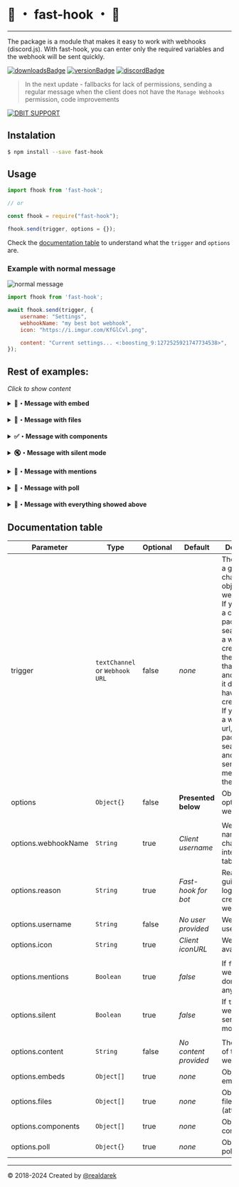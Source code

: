 

# 💨 ・ fast-hook ・ 💨

---
The package is a module that makes it easy to work with webhooks (discord.js). With fast-hook, you can enter only the required variables and the webhook will be sent quickly.

[![downloadsBadge](https://img.shields.io/npm/dt/fast-hook?style=for-the-badge)](https://npmjs.com/fast-hook)
[![versionBadge](https://img.shields.io/npm/v/fast-hook?style=for-the-badge)](https://npmjs.com/fast-hook)
[![discordBadge](https://img.shields.io/discord/896887381997813810?style=for-the-badge&color=7289da)](https://discord.gg/JCaTDJRz7P)

> In the next update - fallbacks for lack of permissions, sending a regular message when the client does not have the `Manage Webhooks` permission, code improvements

[![DBIT SUPPORT](https://discordapp.com/api/guilds/896887381997813810/embed.png?style=banner2)](https://discord.gg/JCaTDJRz7P)

## Instalation

```bash
$ npm install --save fast-hook
```

## Usage

```js
import fhook from 'fast-hook';

// or

const fhook = require("fast-hook");

fhook.send(trigger, options = {});
```

Check the [documentation table](#documentation) to understand what the `trigger` and `options` are.

### Example with normal message


<img src="https://i.imgur.com/teMcWVs.png" alt="normal message">

```js
import fhook from 'fast-hook';

await fhook.send(trigger, {
    username: "Settings",
    webhookName: "my best bot webhook",
    icon: "https://i.imgur.com/KfGlCvl.png",

    content: "Current settings... <:boosting_9:1272525921747734538>",
});
```

## Rest of examples:

_Click to show content_


<details>
  <summary><b>📌・Message with embed</b></summary>

![](https://i.imgur.com/BfJs3oR.png)

<details>
    <summary><b>Using discord.js embed builder</b></summary>

```js
import Discord from 'discord.js';

const verificationEmbed = new Discord.EmbedBuilder()
    .setTitle("Verification code")
    .setDescription("Please type this code to this <#1296927000836968571> channel!")
    .setImage(`https://i.imgur.com/SByNj7t.png`)
    .setColor("#6f7174")
    .setTimestamp(Date.now())


await fhook.send(trigger, {
    username: "Verification",
    webhookName: "my best bot webhook",
    icon: "https://i.imgur.com/ROVjINf.png",

    content: "Please, verify yourself",
    embeds: [verificationEmbed]
})
```
</details>

**Recommended:**
```js
await fhook.send(triggee, {
    username: "Verification",
    webhookName: "my best bot webhook",
    icon: "https://i.imgur.com/ROVjINf.png",

    content: "Please, verify yourself",
    embeds: [
        {
            title: "Verification code",
            description: "Please type this code to this <#1296927000836968571> channel!",
            image: {
                url: "https://i.imgur.com/SByNj7t.png",
            },
            color: 0x6f7174,
            timestamp: new Date().toISOString()
        }
    ]
})
```
</details>

<br>

<details>
  <summary><b>🔗・Message with files</b></summary>

![](https://i.imgur.com/WRAgRmn.png)

<details>
    <summary><b>Using discord.js attachment builder</b></summary>

```js
import Discord from 'discord.js';

const imageFile = new Discord.AttachmentBuilder()
    .setFile("https://i.imgur.com/SByNj7t.png")
    .setName("Image.png")
    .setDescription("Simple image")


await fhook.send(trigger, {
    username: "Files bot",
    webhookName: "my best bot webhook",
    icon: "https://i.imgur.com/GG84X9q.png",

    content: "Check this file!",
    files: [imageFile]
})
```
</details>

**Recommended:**
```js
await fhook.send(trigger, {
    username: "Files bot",
    webhookName: "my best bot webhook",
    icon: "https://i.imgur.com/GG84X9q.png",

    content: "Check this file!",
    files: [{
        attachment: "https://i.imgur.com/LAfRcD1.png",
        name: "Image.png",
        description: "Simple image"
    }]
})
```
</details>

<br>

<details>
  <summary><b>✅・Message with components</b></summary>

![](https://i.imgur.com/CdCB4GQ.png)

<details>
    <summary><b>Using discord.js components builder</b></summary>

```js
import Discord from 'discord.js';

const Button = new Discord.ButtonBuilder()
    .setLabel("Button")
    .setCustomId("CustomButton")
    .setStyle(Discord.ButtonStyle.Secondary)

const ButtonRow = new Discord.ActionRowBuilder()
    .addComponents([
        Button
    ])

await fhook.send(trigger, {
    username: "Simple button",
    webhookName: "my best bot webhook",
    icon: "https://i.imgur.com/ZjzaujP.png",

    content: "Hmmmm if you boring, click button",
    components: [
        ButtonRow
    ]
})
```
</details>

**Recommended:**
```js
import Discord from 'discord.js';

await fhook.send(trigger, {
    username: "Simple button",
    webhookName: "my best bot webhook",
    icon: "https://i.imgur.com/ZjzaujP.png",

    content: "Hmmmm if you boring, click button",
    components: [{
        type: Discord.ComponentType.ActionRow,
        components: [{
            type: Discord.ComponentType.Button,
            label: 'Button',
            custom_id: 'CustomButton',
            style: Discord.ButtonStyle.Secondary
        }]
    }]
})
```
</details>

<br>

<details>
  <summary><b>🔇・Message with silent mode</b></summary>

![](https://i.imgur.com/axHgqlL.png)

```js
await fhook.send(trigger, {
    username: "Who are there?",
    webhookName: "my best bot webhook",
    icon: "https://i.imgur.com/WN2Exdv.png",

    content: "Shhhhhhhh this is silent message",
    silent: true,
})
```
</details>

<br>

<details>
  <summary><b>📧・Message with mentions</b></summary>

<details>
  <summary><b>Enabled mentions</b></summary>

![](https://i.imgur.com/B1cAW1C.png)

```js
await fhook.send(trigger, {
    username: "Activity bot",
    webhookName: "my best bot webhook",
    icon: "https://i.imgur.com/SX1s9RZ.png",

    content: "<@586132986756333568> Are you here?",
    mentions: true,
})
```
</details>

<details>
  <summary><b>Disabled mentions</b></summary>

![](https://i.imgur.com/tFcyNZw.png)

```js
await fhook.send(trigger, {
    username: "Activity bot",
    webhookName: "my best bot webhook",
    icon: "https://i.imgur.com/SX1s9RZ.png",

    content: "<@586132986756333568> Are you here?",
    mentions: false,
})
```
</details>

</details>

<br>

<details>
  <summary><b>📝・Message with poll</b></summary>

![](https://i.imgur.com/7vf9dVP.png)

```js
import Discord from 'discord.js';

await fhook.send(trigger, {
    username: "Polls man",
    webhookName: "my best bot webhook",
    icon: "https://i.imgur.com/4aoh5Dn.png",

    poll: {
        allowMultiple: true,
        question: {
            text: "What would you want to choose?"
        },
        layoutType: Discord.PollLayoutType.Default,
        answers: [
            {
                emoji: "❌",
                text: "First answer"
            },
            {
                emoji: "❤️",
                text: "Second answer"
            }
        ],
        duration: 30
    }
})
```
</details>

<br>

<details>
  <summary><b>🤙・Message with everything showed above</b></summary>

![](https://i.imgur.com/JelpOlt.png)

_Contains everything except surveys because a survey can be sent without any other components_

```js
import Discord from 'discord.js';

await fhook.send(trigger, {
    username: "All utility",
    webhookName: "my best bot webhook",
    icon: "https://i.imgur.com/shCopCz.png",

    content: "Look at this <@586132986756333568>",
    silent: true,
    mentions: true,
    embeds: [
        {
            title: "Verification code",
            description: "Please type this code to this <#1296927000836968571> channel!",
            image: {
                url: "https://i.imgur.com/SByNj7t.png",
            },
            color: 0x6f7174,
            timestamp: new Date().toISOString()
        }
    ],
    files: [{
        attachment: "https://i.imgur.com/LAfRcD1.png",
        name: "Image.png",
        description: "Simple image"
    }],
    components: [{
        type: Discord.ComponentType.ActionRow,
        components: [{
            type: Discord.ComponentType.Button,
            label: 'Button',
            custom_id: 'CustomButton',
            style: Discord.ButtonStyle.Secondary
        }]
    }]
})
```
</details>



## Documentation table

| Parameter           | Type                           | Optional | Default               | Description                                                                                                                                                                                                                                                                                                    |
|---------------------|--------------------------------|----------|-----------------------|----------------------------------------------------------------------------------------------------------------------------------------------------------------------------------------------------------------------------------------------------------------------------------------------------------------|
| trigger             | `textChannel` or `Webhook URL` | false    | *none*                | The trigger is a guild channel object or webhook url. If you specify a channel, the package searches for a webhook created by the bot on that channel and uses it (if it doesn't have one, it creates one). If you specify a webhook url, the package will search for it and, if it can, send a message there. |
| options             | `Object{}`                     | false    | **Presented below**   | Object with options for webhook                                                                                                                                                                                                                                                                                |
|                     |                                |          |                       |                                                                                                                                                                                                                                                                                                                |
| options.webhookName | `String`                       | true     | *Client username*     | Webhook name in channel interactions tab                                                                                                                                                                                                                                                                       |
| options.reason      | `String`                       | true     | *Fast-hook for bot*   | Reason to guild audit logs for creating webhook                                                                                                                                                                                                                                                                |
| options.username    | `String`                       | false    | *No user provided*    | Webhook app username                                                                                                                                                                                                                                                                                           |
| options.icon        | `String`                       | true     | *Client iconURL*      | Webhook app avatar                                                                                                                                                                                                                                                                                             |
|                     |                                |          |                       |                                                                                                                                                                                                                                                                                                                |
| options.mentions    | `Boolean`                      | true     | *false*               | If `false` webhook will don't ping anyone                                                                                                                                                                                                                                                                      |
| options.silent      | `Boolean`                      | true     | *false*               | If `true` webhook will sent in silent mode                                                                                                                                                                                                                                                                     |
|                     |                                |          |                       |                                                                                                                                                                                                                                                                                                                |
| options.content     | `String`                       | false    | *No content provided* | The message of the webhook                                                                                                                                                                                                                                                                                     |
| options.embeds      | `Object[]`                     | true     | *none*                | Object with embeds                                                                                                                                                                                                                                                                                             |
| options.files       | `Object[]`                     | true     | *none*                | Object with files (attachments)                                                                                                                                                                                                                                                                                |
| options.components  | `Object[]`                     | true     | *none*                | Object with components                                                                                                                                                                                                                                                                                         |
| options.poll        | `Object{}`                     | true     | *none*                | Object with poll                                                                                                                                                                                                                                                                                               |

---
© 2018-2024 Created by [@realdarek](https://discord.gg/JCaTDJRz7P) 